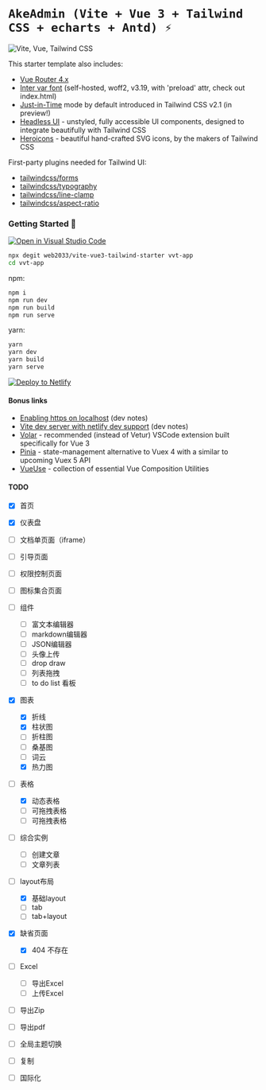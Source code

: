 # `AkeAdmin (Vite + Vue 3 + Tailwind CSS + echarts + Antd) ⚡`
![Vite, Vue, Tailwind CSS](https://user-images.githubusercontent.com/11320080/111277027-a9384c00-8640-11eb-8323-21889bd7c609.png)

This starter template also includes:

- [Vue Router 4.x](https://github.com/vuejs/vue-router-next)
- [Inter var font](https://github.com/rsms/inter) (self-hosted, woff2, v3.19, with 'preload' attr, check out index.html)
- [Just-in-Time](https://tailwindcss.com/docs/just-in-time-mode) mode by default introduced in Tailwind CSS v2.1 (in preview!)
- [Headless UI](https://headlessui.dev/vue/menu) - unstyled, fully accessible UI components, designed to integrate beautifully with Tailwind CSS
- [Heroicons](https://github.com/tailwindlabs/heroicons#vue) - beautiful hand-crafted SVG icons,
by the makers of Tailwind CSS

First-party plugins needed for Tailwind UI:

- [tailwindcss/forms](https://github.com/tailwindlabs/tailwindcss-forms)
- [tailwindcss/typography](https://github.com/tailwindlabs/tailwindcss-typography)
- [tailwindcss/line-clamp](https://github.com/tailwindlabs/tailwindcss-line-clamp)
- [tailwindcss/aspect-ratio](https://github.com/tailwindlabs/tailwindcss-aspect-ratio)

### Getting Started 🚀

[![Open in Visual Studio Code](https://open.vscode.dev/badges/open-in-vscode.svg)](https://open.vscode.dev/web2033/vite-vue3-tailwind-starter)

```sh
npx degit web2033/vite-vue3-tailwind-starter vvt-app
cd vvt-app
```

npm:
```sh
npm i
npm run dev
npm run build
npm run serve
```

yarn:
```sh
yarn
yarn dev
yarn build
yarn serve
```

[![Deploy to Netlify](https://www.netlify.com/img/deploy/button.svg)](https://app.netlify.com/start/deploy?repository=https://github.com/web2033/vite-vue3-tailwind-starter)

#### Bonus links
- [Enabling https on localhost](https://github.com/web2033/vite-vue3-tailwind-starter/discussions/112) (dev notes)
- [Vite dev server with netlify dev support](https://github.com/web2033/vite-vue3-tailwind-starter/discussions/113) (dev notes)
- [Volar](https://marketplace.visualstudio.com/items?itemName=johnsoncodehk.volar) - recommended (instead of Vetur) VSCode extension built specifically for Vue 3
- [Pinia](https://pinia.esm.dev/introduction.html) - state-management alternative to Vuex 4 with a similar to upcoming Vuex 5 API
- [VueUse](https://vueuse.org/functions.html) - collection of essential Vue Composition Utilities

#### TODO
- [x] 首页
- [x] 仪表盘
- [ ] 文档单页面（iframe）
- [ ] 引导页面
- [ ] 权限控制页面
- [ ] 图标集合页面
- [ ] 组件
  - [ ] 富文本编辑器
  - [ ] markdown编辑器
  - [ ] JSON编辑器
  - [ ] 头像上传
  - [ ] drop draw
  - [ ] 列表拖拽
  - [ ] to do list 看板
- [x] 图表
  - [x] 折线
  - [x] 柱状图
  - [ ] 折柱图
  - [ ] 桑基图
  - [ ] 词云
  - [x] 热力图
- [ ] 表格
  - [x] 动态表格
  - [ ] 可拖拽表格
  - [ ] 可拖拽表格
- [ ] 综合实例
  - [ ] 创建文章
  - [ ] 文章列表
- [ ] layout布局
  - [x] 基础layout
  - [ ] tab
  - [ ] tab+layout
- [x] 缺省页面
  - [x] 404 不存在
- [ ] Excel
  - [ ] 导出Excel
  - [ ] 上传Excel
- [ ] 导出Zip
- [ ] 导出pdf
- [ ] 全局主题切换
- [ ] 复制
- [ ] 国际化




